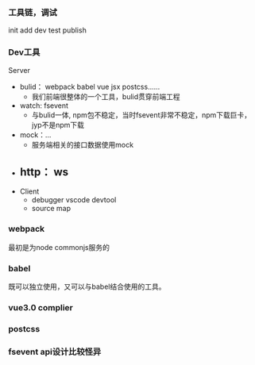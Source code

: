 ### 工具链，调试
init add  dev test publish
### Dev工具
Server
  - bulid： webpack babel  vue jsx postcss......
    - 我们前端很整体的一个工具，bulid贯穿前端工程
  - watch: fsevent
    - 与bulid一体, npm包不稳定，当时fsevent非常不稳定，npm下载巨卡，jyp不是npm下载
  - mock：... 
    - 服务端相关的接口数据使用mock
  - http： ws
    - 
- Client
  - debugger vscode devtool
  - source map

### webpack

最初是为node commonjs服务的
### babel

既可以独立使用，又可以与babel结合使用的工具。

### vue3.0 complier

### postcss

### fsevent api设计比较怪异